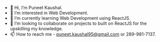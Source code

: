 - 👋 Hi, I’m Puneet Kaushal.
- 👀 I’m interested in Web Development.
- 🌱 I’m currently learning Web Development using ReactJS.
- 💞️ I’m looking to collaborate on projects to built on ReactJS for the upskilling my knowledge.
- 📫 How to reach me - puneet.kaushal95@gmail.com or 289-981-7137.

<!---
puneetkaushal95/puneetkaushal95 is a ✨ special ✨ repository because its `README.md` (this file) appears on your GitHub profile.
You can click the Preview link to take a look at your changes.
--->
